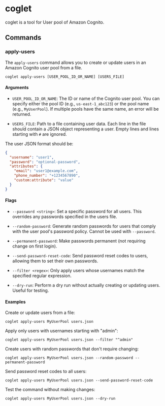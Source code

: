 # coglet

coglet is a tool for User pool of Amazon Cognito.

## Commands

### apply-users

The `apply-users` command allows you to create or update users in an Amazon Cognito user pool from a file.

```
coglet apply-users [USER_POOL_ID_OR_NAME] [USERS_FILE]
```

#### Arguments

- `USER_POOL_ID_OR_NAME`: The ID or name of the Cognito user pool. You can specify either the pool ID (e.g., `us-east-1_abc123`) or the pool name (e.g., `MyUserPool`). If multiple pools have the same name, an error will be returned.

- `USERS_FILE`: Path to a file containing user data. Each line in the file should contain a JSON object representing a user. Empty lines and lines starting with `#` are ignored.

The user JSON format should be:

```json
{
  "username": "user1",
  "password": "optional-password",
  "attributes": {
    "email": "user1@example.com",
    "phone_number": "+1234567890",
    "custom:attribute": "value"
  }
}
```

#### Flags

- `--password <string>`: Set a specific password for all users. This overrides any passwords specified in the users file.

- `--random-password`: Generate random passwords for users that comply with the user pool's password policy. Cannot be used with `--password`.

- `--permanent-password`: Make passwords permanent (not requiring change on first login).

- `--send-password-reset-code`: Send password reset codes to users, allowing them to set their own passwords.

- `--filter <regex>`: Only apply users whose usernames match the specified regular expression.

- `--dry-run`: Perform a dry run without actually creating or updating users. Useful for testing.

#### Examples

Create or update users from a file:

```
coglet apply-users MyUserPool users.json
```

Apply only users with usernames starting with "admin":

```
coglet apply-users MyUserPool users.json --filter "^admin"
```

Create users with random passwords that don't require changing:

```
coglet apply-users MyUserPool users.json --random-password --permanent-password
```

Send password reset codes to all users:

```
coglet apply-users MyUserPool users.json --send-password-reset-code
```

Test the command without making changes:

```
coglet apply-users MyUserPool users.json --dry-run
```
